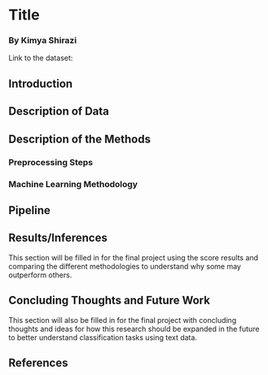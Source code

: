 # Title
### By Kimya Shirazi 

Link to the dataset: 

## Introduction

## Description of Data

## Description of the Methods

### Preprocessing Steps

### Machine Learning Methodology 

## Pipeline

## Results/Inferences
This section will be filled in for the final project using the score results and comparing the different methodologies to understand why some may outperform others. 

## Concluding Thoughts and Future Work 
This section will also be filled in for the final project with concluding thoughts and ideas for how this research should be expanded in the future to better understand classification tasks using text data. 

## References 
